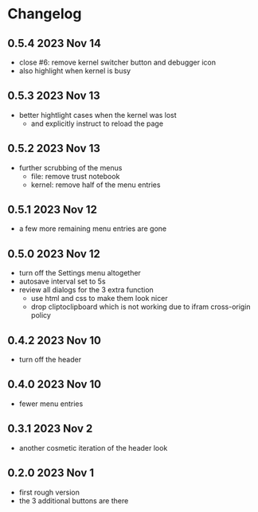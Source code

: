 # Changelog

## 0.5.4 2023 Nov 14

- close #6: remove kernel switcher button and debugger icon
- also highlight when kernel is busy

## 0.5.3 2023 Nov 13

- better hightlight cases when the kernel was lost
  - and explicitly instruct to reload the page

## 0.5.2 2023 Nov 13

- further scrubbing of the menus
  - file: remove trust notebook
  - kernel: remove half of the menu entries

## 0.5.1 2023 Nov 12

- a few more remaining menu entries are gone

## 0.5.0 2023 Nov 12

- turn off the Settings menu altogether
- autosave interval set to 5s
- review all dialogs for the 3 extra function
  - use html and css to make them look nicer
  - drop cliptoclipboard which is not working due to ifram cross-origin policy

## 0.4.2 2023 Nov 10

- turn off the header

## 0.4.0 2023 Nov 10

- fewer menu entries

## 0.3.1 2023 Nov 2

- another cosmetic iteration of the header look

## 0.2.0 2023 Nov 1

- first rough version
- the 3 additional buttons are there
